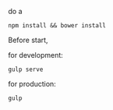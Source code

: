 do a 

```
npm install && bower install
```
Before start, 

for development: 

```
gulp serve
```

for production:
```
gulp
```
